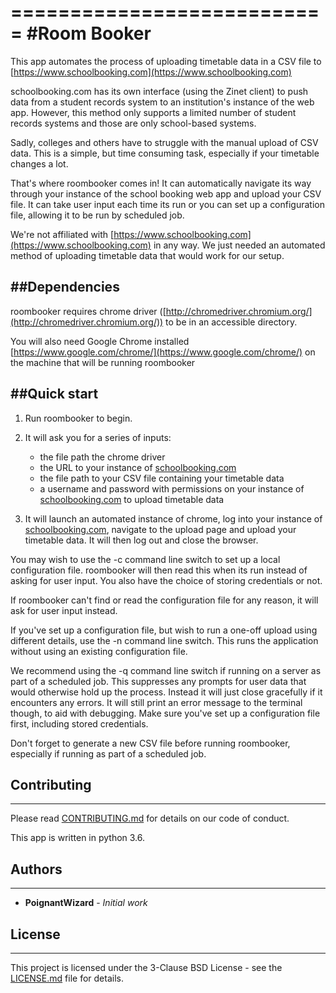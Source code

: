===========================
#Room Booker
===========================

This app automates the process of uploading timetable data in a CSV
file to [https://www.schoolbooking.com](https://www.schoolbooking.com)

schoolbooking.com has its own interface (using the Zinet client) to 
push data from a student records system to an institution's instance 
of the web app. However, this method only supports a limited number 
of student records systems and those are only school-based systems. 

Sadly, colleges and others have to struggle with the manual upload 
of CSV data. This is a simple, but time consuming task, especially 
if your timetable changes a lot. 

That's where roombooker comes in! It can automatically navigate its 
way through your instance of the school booking web app and upload 
your CSV file. It can take user input each time its run or you can 
set up a configuration file, allowing it to be run by scheduled job. 

We're not affiliated with [https://www.schoolbooking.com](https://www.schoolbooking.com) in any way. 
We just needed an automated method of uploading timetable data that 
would work for our setup. 

##Dependencies 
-----------

roombooker requires chrome driver ([http://chromedriver.chromium.org/](http://chromedriver.chromium.org/)) 
to be in an accessible directory. 

You will also need Google Chrome installed [https://www.google.com/chrome/](https://www.google.com/chrome/) 
on the machine that will be running roombooker


##Quick start
-----------

1. Run roombooker to begin. 

2. It will ask you for a series of inputs: 
    * the file path the chrome driver
    * the URL to your instance of [schoolbooking.com](https://www.schoolbooking.com) 
    * the file path to your CSV file containing your timetable data
    * a username and password with permissions on your instance 
      of [schoolbooking.com](https://www.schoolbooking.com) to upload timetable data 

3. It will launch an automated instance of chrome, log into your 
   instance of [schoolbooking.com](https://www.schoolbooking.com), navigate to the upload page 
   and upload your timetable data. It will then log out and close 
   the browser. 

You may wish to use the -c command line switch to set up a local 
configuration file. roombooker will then read this when its run 
instead of asking for user input. You also have the choice of 
storing credentials or not. 

If roombooker can't find or read the configuration file for any 
reason, it will ask for user input instead. 

If you've set up a configuration file, but wish to run a one-off 
upload using different details, use the -n command line switch. 
This runs the application without using an existing configuration 
file. 

We recommend using the -q command line switch if running on a 
server as part of a scheduled job. This suppresses any prompts 
for user data that would otherwise hold up the process. Instead 
it will just close gracefully if it encounters any errors. It 
will still print an error message to the terminal though, to aid 
with debugging. Make sure you've set up a configuration file first, 
including stored credentials. 

Don't forget to generate a new CSV file before running roombooker, 
especially if running as part of a scheduled job. 

## Contributing
--------------

Please read [CONTRIBUTING.md](CONTRIBUTING.md) for details on our 
code of conduct. 

This app is written in python 3.6. 

## Authors
--------------

* **PoignantWizard** - *Initial work* 

## License
--------------

This project is licensed under the 3-Clause BSD License - see 
the [LICENSE.md](LICENSE.md) file for details. 